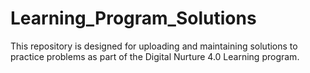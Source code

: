 # Learning_Program_Solutions
This repository is designed for uploading and maintaining solutions to practice problems as part of the Digital Nurture 4.0 Learning program. 
